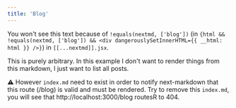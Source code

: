 ```yaml
---
title: 'Blog'
---
```


You won't see this text because of `!equals(nextmd, ['blog'])` (in `{html && !equals(nextmd, ['blog']) && <div dangerouslySetInnerHTML={{ __html: html }} />}`) in `[[...nextmd]].jsx`.

This is purely arbitrary. In this example I don't want to render things from this markdown, I just want to list all posts.

⚠️ However `index.md` need to exist in order to notify next-markdown that this route (/blog) is valid and must be rendered. Try to remove this `index.md`, you will see that http://localhost:3000/blog routesR to 404.
